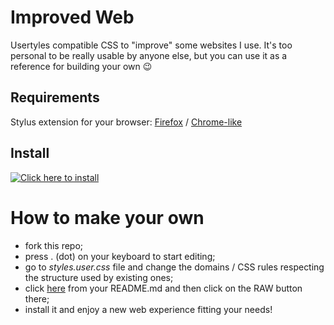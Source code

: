 # Improved Web
Usertyles compatible CSS to "improve" some websites I use. It's too personal to be really usable by anyone else, but you can use it as a reference for building your own 😉

## Requirements
Stylus extension for your browser: [Firefox](https://addons.mozilla.org/en-US/firefox/addon/styl-us/) / [Chrome-like](https://chrome.google.com/webstore/detail/stylus/clngdbkpkpeebahjckkjfobafhncgmne)

## Install
[![Click here to install](https://camo.githubusercontent.com/578c1eba3c1c692f2495cfbd728afd57a38260c1/68747470733a2f2f696d672e736869656c64732e696f2f62616467652f496e7374616c6c2532306469726563746c79253230776974682d5374796c75732d2532333364616565393f7374796c653d666f722d7468652d6261646765)](https://github.com/ivanaugustobd/improved-web/raw/master/styles.user.css)

# How to make your own
- fork this repo;
- press . (dot) on your keyboard to start editing;
- go to _styles.user.css_ file and change the domains / CSS rules respecting the structure used by existing ones;
- click [here](styles.user.css) from your README.md and then click on the RAW button there;
- install it and enjoy a new web experience fitting your needs!
